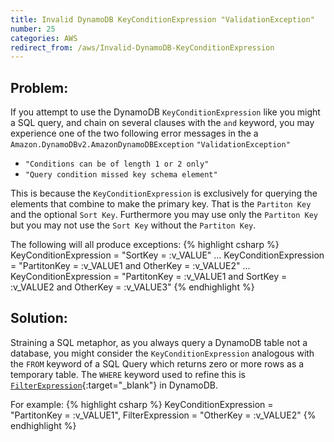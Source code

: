 ```yaml
---
title: Invalid DynamoDB KeyConditionExpression "ValidationException"
number: 25
categories: AWS
redirect_from: /aws/Invalid-DynamoDB-KeyConditionExpression
---
```


## Problem:

If you attempt to use the DynamoDB `KeyConditionExpression` like you might a SQL query, and chain on several clauses with the `and` keyword, you may experience one of the two following error messages in the a `Amazon.DynamoDBv2.AmazonDynamoDBException` `"ValidationException"`

- `"Conditions can be of length 1 or 2 only"`
- `"Query condition missed key schema element"`

This is because the `KeyConditionExpression` is exclusively for querying the elements that combine to make the primary key. That is the `Partiton Key` and the optional `Sort Key`.  Furthermore you may use only the `Partiton Key` but you may not use the `Sort Key` without the `Partiton Key`.

The following will all produce exceptions:
{% highlight csharp %}
KeyConditionExpression = "SortKey = :v_VALUE"
...
KeyConditionExpression = 
    "PartitonKey = :v_VALUE1 and OtherKey = :v_VALUE2"
...
KeyConditionExpression = 
    "PartitonKey = :v_VALUE1 and SortKey = :v_VALUE2 and OtherKey = :v_VALUE3"
{% endhighlight %}
## Solution:

Straining a SQL metaphor, as you always query a DynamoDB table not a database, you might consider the `KeyConditionExpression` analogous with the `FROM` keyword of a SQL Query which returns zero or more rows as a temporary table.  The `WHERE` keyword used to refine this is [`FilterExpression`](https://docs.aws.amazon.com/amazondynamodb/latest/developerguide/Query.html#Query.FilterExpression){:target="_blank"} in DynamoDB.

For example:
{% highlight csharp %}
KeyConditionExpression = "PartitonKey = :v_VALUE1",
FilterExpression = "OtherKey = :v_VALUE2"
{% endhighlight %}